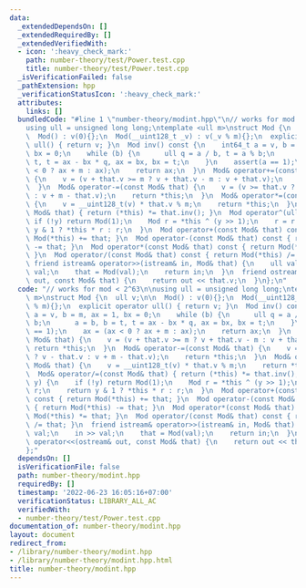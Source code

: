 ```yaml
---
data:
  _extendedDependsOn: []
  _extendedRequiredBy: []
  _extendedVerifiedWith:
  - icon: ':heavy_check_mark:'
    path: number-theory/test/Power.test.cpp
    title: number-theory/test/Power.test.cpp
  _isVerificationFailed: false
  _pathExtension: hpp
  _verificationStatusIcon: ':heavy_check_mark:'
  attributes:
    links: []
  bundledCode: "#line 1 \"number-theory/modint.hpp\"\n// works for mod < 2^63\n\n\
    using ull = unsigned long long;\ntemplate <ull m>\nstruct Mod {\n  ull v;\n\n\
    \  Mod() : v(0){};\n  Mod(__uint128_t _v) : v(_v % m){};\n  explicit operator\
    \ ull() { return v; }\n  Mod inv() const {\n    int64_t a = v, b = m, ax = 1,\
    \ bx = 0;\n    while (b) {\n      ull q = a / b, t = a % b;\n      a = b, b =\
    \ t, t = ax - bx * q, ax = bx, bx = t;\n    }\n    assert(a == 1);\n    ax = (ax\
    \ < 0 ? ax + m : ax);\n    return ax;\n  }\n  Mod& operator+=(const Mod& that)\
    \ {\n    v = (v + that.v >= m ? v + that.v - m : v + that.v);\n    return *this;\n\
    \  }\n  Mod& operator-=(const Mod& that) {\n    v = (v >= that.v ? v - that.v\
    \ : v + m - that.v);\n    return *this;\n  }\n  Mod& operator*=(const Mod& that)\
    \ {\n    v = __uint128_t(v) * that.v % m;\n    return *this;\n  }\n  Mod& operator/=(const\
    \ Mod& that) { return (*this) *= that.inv(); }\n  Mod operator^(ull y) {\n   \
    \ if (!y) return Mod(1);\n    Mod r = *this ^ (y >> 1);\n    r = r * r;\n    return\
    \ y & 1 ? *this * r : r;\n  }\n  Mod operator+(const Mod& that) const { return\
    \ Mod(*this) += that; }\n  Mod operator-(const Mod& that) const { return Mod(*this)\
    \ -= that; }\n  Mod operator*(const Mod& that) const { return Mod(*this) *= that;\
    \ }\n  Mod operator/(const Mod& that) const { return Mod(*this) /= that; }\n \
    \ friend istream& operator>>(istream& in, Mod& that) {\n    ull val;\n    in >>\
    \ val;\n    that = Mod(val);\n    return in;\n  }\n  friend ostream& operator<<(ostream&\
    \ out, const Mod& that) {\n    return out << that.v;\n  }\n};\n"
  code: "// works for mod < 2^63\n\nusing ull = unsigned long long;\ntemplate <ull\
    \ m>\nstruct Mod {\n  ull v;\n\n  Mod() : v(0){};\n  Mod(__uint128_t _v) : v(_v\
    \ % m){};\n  explicit operator ull() { return v; }\n  Mod inv() const {\n    int64_t\
    \ a = v, b = m, ax = 1, bx = 0;\n    while (b) {\n      ull q = a / b, t = a %\
    \ b;\n      a = b, b = t, t = ax - bx * q, ax = bx, bx = t;\n    }\n    assert(a\
    \ == 1);\n    ax = (ax < 0 ? ax + m : ax);\n    return ax;\n  }\n  Mod& operator+=(const\
    \ Mod& that) {\n    v = (v + that.v >= m ? v + that.v - m : v + that.v);\n   \
    \ return *this;\n  }\n  Mod& operator-=(const Mod& that) {\n    v = (v >= that.v\
    \ ? v - that.v : v + m - that.v);\n    return *this;\n  }\n  Mod& operator*=(const\
    \ Mod& that) {\n    v = __uint128_t(v) * that.v % m;\n    return *this;\n  }\n\
    \  Mod& operator/=(const Mod& that) { return (*this) *= that.inv(); }\n  Mod operator^(ull\
    \ y) {\n    if (!y) return Mod(1);\n    Mod r = *this ^ (y >> 1);\n    r = r *\
    \ r;\n    return y & 1 ? *this * r : r;\n  }\n  Mod operator+(const Mod& that)\
    \ const { return Mod(*this) += that; }\n  Mod operator-(const Mod& that) const\
    \ { return Mod(*this) -= that; }\n  Mod operator*(const Mod& that) const { return\
    \ Mod(*this) *= that; }\n  Mod operator/(const Mod& that) const { return Mod(*this)\
    \ /= that; }\n  friend istream& operator>>(istream& in, Mod& that) {\n    ull\
    \ val;\n    in >> val;\n    that = Mod(val);\n    return in;\n  }\n  friend ostream&\
    \ operator<<(ostream& out, const Mod& that) {\n    return out << that.v;\n  }\n\
    };"
  dependsOn: []
  isVerificationFile: false
  path: number-theory/modint.hpp
  requiredBy: []
  timestamp: '2022-06-23 16:05:16+07:00'
  verificationStatus: LIBRARY_ALL_AC
  verifiedWith:
  - number-theory/test/Power.test.cpp
documentation_of: number-theory/modint.hpp
layout: document
redirect_from:
- /library/number-theory/modint.hpp
- /library/number-theory/modint.hpp.html
title: number-theory/modint.hpp
---
```

